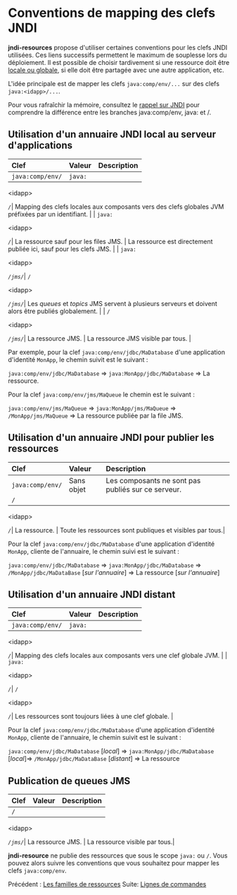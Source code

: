 # Conventions de mapping des clefs JNDI #

**jndi-resources** propose d'utiliser certaines conventions pour les clefs JNDI utilisées.
Ces liens successifs permettent le maximum de souplesse lors du déploiement.
Il est possible de choisir tardivement si une ressource doit être
[locale ou globale](architecture.md), si elle doit être partagée avec une autre application, etc.

L'idée principale est de mapper les clefs `java:comp/env/...` sur des clefs `java:<idapp>/...`.

Pour vous rafraîchir la mémoire, consultez le [rappel sur JNDI](rappelJNDI.md) pour
comprendre la différence entre les branches java:comp/env, java: et /.

## Utilisation d'un annuaire JNDI local au serveur d'applications ##

| **Clef** | **Valeur** | **Description** |
|:---------|:-----------|:----------------|
| `java:comp/env/`_<Ma clef>_ | `java:`

&lt;idapp&gt;

_`/`_<Ma clef>| Mapping des clefs locales aux composants vers des clefs globales JVM préfixées par un identifiant. |
| `java:`

&lt;idapp&gt;

_`/`_<Ma clef>| La ressource sauf pour les files JMS. | La ressource est directement publiée ici, sauf pour les clefs JMS. |
| `java:`

&lt;idapp&gt;

_`/jms/`_<Ma clef>| `/`

&lt;idapp&gt;

_`/jms/`_<Ma clef>| Les _queues_ et _topics_ JMS servent à plusieurs serveurs et doivent alors être publiés globalement. |
| `/`

&lt;idapp&gt;

_`/jms/`_<Ma clef>| La ressource JMS. | La ressource JMS visible par tous. |

Par exemple, pour la clef `java:comp/env/jdbc/MaDatabase` d'une application
d'identité `MonApp`, le chemin suivit est le suivant :

`java:comp/env/jdbc/MaDatabase` => `java:MonApp/jdbc/MaDatabase` => La ressource.

Pour la clef `java:comp/env/jms/MaQueue` le chemin est le suivant :

`java:comp/env/jms/MaQueue` => `java:MonApp/jms/MaQueue` => `/MonApp/jms/MaQueue` => La ressource publiée par la file JMS.

## Utilisation d'un annuaire JNDI pour publier les ressources ##

| **Clef** | **Valeur** | **Description** |
|:---------|:-----------|:----------------|
| `java:comp/env/`_<Ma clef>_ | Sans objet | Les composants ne sont pas publiés sur ce serveur. |
| `/`

&lt;idapp&gt;

_`/`_<Ma clef>| La ressource. | Toute les ressources sont publiques et visibles par tous.|

Pour la clef `java:comp/env/jdbc/MaDatabase` d'une application d'identité `MonApp`,
cliente de l'annuaire, le chemin suivi est le suivant :

`java:comp/env/jdbc/MaDatabase` => `java:MonApp/jdbc/MaDatabase` => `/MonApp/jdbc/MaDataBase` [_sur l'annuaire_] => La ressource [_sur l'annuaire_]

## Utilisation d'un annuaire JNDI distant ##
| **Clef** | **Valeur** | **Description** |
|:---------|:-----------|:----------------|
| `java:comp/env/`_<Ma clef>_ | `java:`

&lt;idapp&gt;

_`/`_<Ma clef>| Mapping des clefs locales aux composants vers une clef globale JVM. |
| `java:`

&lt;idapp&gt;

_`/`_<Ma clef>| `/`

&lt;idapp&gt;

_`/`_<Ma clef>| Les ressources sont toujours liées à une clef globale. |

Pour la clef `java:comp/env/jdbc/MaDatabase` d'une application d'identité `MonApp`, cliente de l'annuaire, le chemin suivit est le suivant :

`java:comp/env/jdbc/MaDatabase` [_local_] => `java:MonApp/jdbc/MaDatabase` [_local_]=> `/MonApp/jdbc/MaDataBase` [_distant_] => La ressource


## Publication de queues JMS ##
| **Clef** | **Valeur** | **Description** |
|:---------|:-----------|:----------------|
| `/`

&lt;idapp&gt;

_`/jms/`_<Ma clef>| La ressource JMS. | La ressource visible par tous.|


**jndi-resource** ne publie des ressources que sous le scope `java:` ou `/`.
Vous pouvez alors suivre les conventions que vous souhaitez pour mapper les clefs `java:comp/env`.

Précédent : [Les familles de ressources](familles.md)
Suite: [Lignes de commandes](ligneDeCommandes.md)